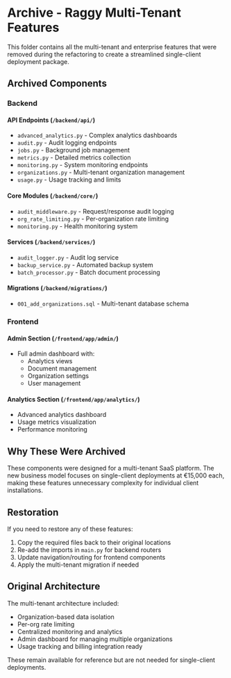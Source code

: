 # Archive - Raggy Multi-Tenant Features

This folder contains all the multi-tenant and enterprise features that were removed during the refactoring to create a streamlined single-client deployment package.

## Archived Components

### Backend

#### API Endpoints (`/backend/api/`)
- `advanced_analytics.py` - Complex analytics dashboards
- `audit.py` - Audit logging endpoints
- `jobs.py` - Background job management
- `metrics.py` - Detailed metrics collection
- `monitoring.py` - System monitoring endpoints
- `organizations.py` - Multi-tenant organization management
- `usage.py` - Usage tracking and limits

#### Core Modules (`/backend/core/`)
- `audit_middleware.py` - Request/response audit logging
- `org_rate_limiting.py` - Per-organization rate limiting
- `monitoring.py` - Health monitoring system

#### Services (`/backend/services/`)
- `audit_logger.py` - Audit log service
- `backup_service.py` - Automated backup system
- `batch_processor.py` - Batch document processing

#### Migrations (`/backend/migrations/`)
- `001_add_organizations.sql` - Multi-tenant database schema

### Frontend

#### Admin Section (`/frontend/app/admin/`)
- Full admin dashboard with:
  - Analytics views
  - Document management
  - Organization settings
  - User management

#### Analytics Section (`/frontend/app/analytics/`)
- Advanced analytics dashboard
- Usage metrics visualization
- Performance monitoring

## Why These Were Archived

These components were designed for a multi-tenant SaaS platform. The new business model focuses on single-client deployments at €15,000 each, making these features unnecessary complexity for individual client installations.

## Restoration

If you need to restore any of these features:

1. Copy the required files back to their original locations
2. Re-add the imports in `main.py` for backend routers
3. Update navigation/routing for frontend components
4. Apply the multi-tenant migration if needed

## Original Architecture

The multi-tenant architecture included:
- Organization-based data isolation
- Per-org rate limiting
- Centralized monitoring and analytics
- Admin dashboard for managing multiple organizations
- Usage tracking and billing integration ready

These remain available for reference but are not needed for single-client deployments.